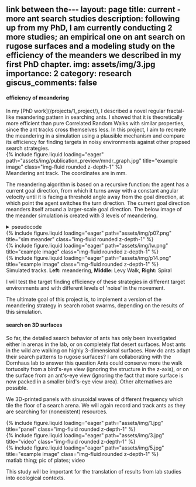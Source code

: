 link between the---
layout: page
title: current - more ant search studies
description: following up from my PhD, I am currently conducting 2 more studies; an empirical one on ant search on rugose surfaces and a modeling study on the efficiency of the meanders we described in my first PhD chapter.
img: assets/img/3.jpg
importance: 2
category: research
giscus_comments: false
---

<h4>efficiency of meandering</h4>
In my [PhD work](/projects/1_project/), I described a novel regular fractal-like meandering pattern in searching ants. I showed that it is theoretically more efficient than pure Correlated Random Walks with similar properties, since the ant tracks cross themselves less.
In this project, I aim to recreate the meandering in a simulation using a plausible mechanism and compare its efficiency for finding targets in noisy environments against other propsed search strategies.

<div class="row">
    <div class="col-sm mt-3 mt-md-0">
        {% include figure.liquid loading="eager" path="assets/img/publication_preview/mndr_graph.jpg" title="example image" class="img-fluid rounded z-depth-1" %}
    </div>
</div>
<div class="caption">
    Meandering ant track. The coordinates are in mm.
</div>

The meandering algorithm is based on a recursive function: the agent has a current goal direction, from which it turns away with a constant angular velocity until it is facing a threshold angle away from the goal direction, at which point the agent switches the turn direction. The current goal direction meanders itself around a larger-scale goal direction. The below image of the meander simulation is created with 3 levels of meandering.

<details> 
  <summary>pseudocode </summary>

    {% raw %}

    ```
    pseudocode
    ```
    
    {% endraw %}

</details>


<div class="row">
    <div class="col-sm mt-3 mt-md-0">
        {% include figure.liquid loading="eager" path="assets/img/p07.png" title="sim meander" class="img-fluid rounded z-depth-1" %}
    </div>
    <div class="col-sm mt-3 mt-md-0">
        {% include figure.liquid loading="eager" path="assets/img/lw.png" title="example image" class="img-fluid rounded z-depth-1" %}
    </div>
    <div class="col-sm mt-3 mt-md-0">
        {% include figure.liquid loading="eager" path="assets/img/p14.png" title="example image" class="img-fluid rounded z-depth-1" %}
    </div>
</div>
<div class="caption">
    Simulated tracks. <strong>Left:</strong> meandering, <strong>Middle:</strong> Levy Walk, <strong>Right:</strong> Spiral
</div>

I will test the target finding efficiency of these strategies in different target environments and with different levels of 'noise' in the movement.

The ultimate goal of this project is, to implement a version of the meandering strategy in search robot swarms, depending on the results of this simulation.



<h4>search on 3D surfaces</h4>
So far, the detailed search behavior of ants has only been investigated either in arenas in the lab, or on completely flat desert surfaces. Most ants in the wild are walking on highly 3-dimensional surfaces. How do ants adapt their search patterns to rugose surfaces? I am collaborating with the Dornhaus lab to answer this question
Ants could conserve more the walk tortuosity from a bird's-eye view (ignoring the structure in the z-axis), or on the surface from an ant's-eye view (ignoring the fact that more surface is now packed in a smaller bird's-eye view area). Other alternatives are possible.

We 3D-printed panels with sinusoidal waves of different frequency which tile the floor of a search arena. We will again record and track ants as they are searching for (nonexistent) resources.

<div class="row">
    <div class="col-sm mt-3 mt-md-0">
        {% include figure.liquid loading="eager" path="assets/img/1.jpg" title="panel" class="img-fluid rounded z-depth-1" %}
    </div>
    <div class="col-sm mt-3 mt-md-0">
        {% include figure.liquid loading="eager" path="assets/img/3.jpg" title="video" class="img-fluid rounded z-depth-1" %}
    </div>
    <div class="col-sm mt-3 mt-md-0">
        {% include figure.liquid loading="eager" path="assets/img/5.jpg" title="example image" class="img-fluid rounded z-depth-1" %}
    </div>
</div>
<div class="caption">
    matlab thing; pic of plates; video
</div>

This study will be important for the translation of results from lab studies into ecological contexts.
